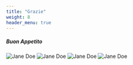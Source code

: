 ```yaml
---
title: "Grazie"
weight: 8
header_menu: true
---
```

##### Buon Appetito
![Jane Doe](images/legumi.jng)
![Jane Doe](images/carne.jpg)
![Jane Doe](images/pesce.jpg)
![Jane Doe](images/pasta.jpg)
















 




